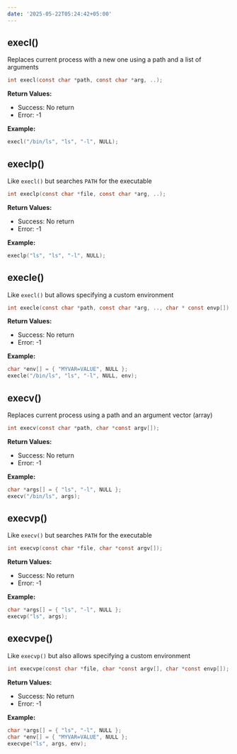 ```yaml
---
date: '2025-05-22T05:24:42+05:00'
---
```

## execl()
Replaces current process with a new one using a path and a list of arguments
```c
int execl(const char *path, const char *arg, ..);
```
**Return Values:**
- Success: No return
- Error: -1

**Example:**
```c
execl("/bin/ls", "ls", "-l", NULL);
```

## execlp()
Like `execl()` but searches `PATH` for the executable
```c
int execlp(const char *file, const char *arg, ..);
```
**Return Values:**
- Success: No return
- Error: -1

**Example:**
```c
execlp("ls", "ls", "-l", NULL);
```

## execle()
Like `execl()` but allows specifying a custom environment
```c
int execle(const char *path, const char *arg, .., char * const envp[]);
```
**Return Values:**
- Success: No return
- Error: -1

**Example:**
```c
char *env[] = { "MYVAR=VALUE", NULL };
execle("/bin/ls", "ls", "-l", NULL, env);
```

## execv()
Replaces current process using a path and an argument vector (array)
```c
int execv(const char *path, char *const argv[]);
```
**Return Values:**
- Success: No return
- Error: -1

**Example:**
```c
char *args[] = { "ls", "-l", NULL };
execv("/bin/ls", args);
```

## execvp()
Like `execv()` but searches `PATH` for the executable
```c
int execvp(const char *file, char *const argv[]);
```
**Return Values:**
- Success: No return
- Error: -1

**Example:**
```c
char *args[] = { "ls", "-l", NULL };
execvp("ls", args);
```

## execvpe()
Like `execvp()` but also allows specifying a custom environment
```c
int execvpe(const char *file, char *const argv[], char *const envp[]);
```
**Return Values:**
- Success: No return
- Error: -1

**Example:**
```c
char *args[] = { "ls", "-l", NULL };
char *env[] = { "MYVAR=VALUE", NULL };
execvpe("ls", args, env);
```

